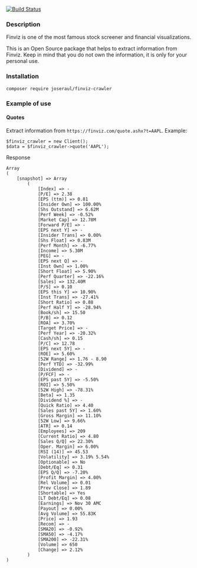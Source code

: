 [![Build Status](https://travis-ci.org/joseraul/finviz-scraper.svg?branch=master)](https://travis-ci.org/joseraul/finviz-scraper)

### Description
Finviz is one of the most famous stock screener and financial visualizations.

This is an Open Source package that helps to extract information from Finviz. Keep in mind that you do not own the information,
it is only for your personal use.

### Installation

```
composer require joseraul/finviz-crawler
```

### Example of use

#### Quotes

Extract information from `https://finviz.com/quote.ashx?t=AAPL`. Example:

```
$finviz_crawler = new Client();
$data = $finviz_crawler->quote('AAPL');
```

Response
```
Array
(
    [snapshot] => Array
        (
            [Index] => -
            [P/E] => 2.38
            [EPS (ttm)] => 0.81
            [Insider Own] => 100.00%
            [Shs Outstand] => 6.62M
            [Perf Week] => -0.52%
            [Market Cap] => 12.78M
            [Forward P/E] => -
            [EPS next Y] => -
            [Insider Trans] => 0.00%
            [Shs Float] => 0.83M
            [Perf Month] => -6.77%
            [Income] => 5.30M
            [PEG] => -
            [EPS next Q] => -
            [Inst Own] => 1.00%
            [Short Float] => 5.90%
            [Perf Quarter] => -22.16%
            [Sales] => 132.40M
            [P/S] => 0.10
            [EPS this Y] => 10.90%
            [Inst Trans] => -27.41%
            [Short Ratio] => 0.88
            [Perf Half Y] => -28.94%
            [Book/sh] => 15.50
            [P/B] => 0.12
            [ROA] => 3.70%
            [Target Price] => -
            [Perf Year] => -20.32%
            [Cash/sh] => 0.15
            [P/C] => 12.78
            [EPS next 5Y] => -
            [ROE] => 5.60%
            [52W Range] => 1.76 - 8.90
            [Perf YTD] => -32.99%
            [Dividend] => -
            [P/FCF] => -
            [EPS past 5Y] => -5.50%
            [ROI] => 5.50%
            [52W High] => -78.31%
            [Beta] => 1.35
            [Dividend %] => -
            [Quick Ratio] => 4.40
            [Sales past 5Y] => 1.60%
            [Gross Margin] => 11.10%
            [52W Low] => 9.66%
            [ATR] => 0.14
            [Employees] => 209
            [Current Ratio] => 4.80
            [Sales Q/Q] => 22.30%
            [Oper. Margin] => 6.00%
            [RSI (14)] => 45.53
            [Volatility] => 3.19% 5.54%
            [Optionable] => No
            [Debt/Eq] => 0.31
            [EPS Q/Q] => -7.20%
            [Profit Margin] => 4.00%
            [Rel Volume] => 0.01
            [Prev Close] => 1.89
            [Shortable] => Yes
            [LT Debt/Eq] => 0.08
            [Earnings] => Nov 30 AMC
            [Payout] => 0.00%
            [Avg Volume] => 55.83K
            [Price] => 1.93
            [Recom] => -
            [SMA20] => -0.92%
            [SMA50] => -4.17%
            [SMA200] => -22.31%
            [Volume] => 650
            [Change] => 2.12%
        )
)

```


